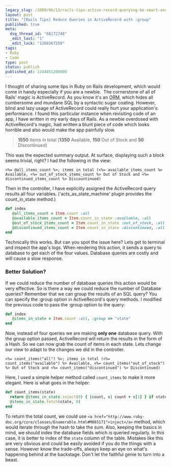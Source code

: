 ```yaml
---
legacy_slug: /2009/06/13/rails-tips-active-record-querying-be-smart-and-vigilent
layout: post
title: "[Rails Tips] Reduce Queries in ActiveRecord with :group"
published: true
meta:
  dsq_thread_id: "68172748"
  _edit_last: "1"
  _edit_lock: "1266367259"
tags:
- Ruby
- Code
type: post
status: publish
published_at: 1244851200000
---
```

I thought of sharing some tips in Ruby on Rails development, which would come in handy especially if you are a newbie.  The cornerstone of all of Rails' magic is ActiveRecord. As you know it's an <acronym title="Object Relational Mapper">ORM</acronym>, which hides all cumbersome and mundane SQL by a syntactic sugar coating. However, blind and lazy usage of ActiveRecord could really hurt your application's performance.  I found this particular instance when revisiting code of an app, I have written in my early days of Rails. As a newbie overdosed with ActiveRecord's magic, had written a blunt piece of code which looks horrible and also would make the app painfully slow.
<blockquote><strong>1550</strong> items in total (<strong>1350</strong> Available, <strong>150</strong> Out of Stock and <strong>50</strong> Discontinued)</blockquote>
This was the expected summary output. At surface, displaying such a block seems trivial, right?  I had the following in the view:

```erb
<%= @all_items_count %>; items in total (<%= available_items_count %> Available, <%= out_of_stock_items_count %> Out of Stock and <%= discontinued_items_count %> Discountinued)
```

Then in the controller, I have explicitly assigned the ActiveRecord query results all four variables. ('acts_as_state_machine' plugin provides the count_in_state method.)

```ruby
def index
   @all_items_count = Item.count :all
   @available_items_count = Item.count_in_state :available, :all
   @out_of_stock_items_count = Item.count_in_state :out_of_stock, :all
   @discontinued_items_count = Item.count_in_state :discontinued, :all
end
```

Technically this works. But can you spot the issue here? Lets get to terminal and inspect the app's logs. When rendering this action, it sends a query to database to get each of the four values. Database queries are costly and will cause a slow response.
<h3>Better Solution?</h3>
If we could reduce the number of database queries this action would be very effective. So is there a way we could reduce the number of Database queries? Remember that we can group the results of an SQL query? You can specify the :group option in ActiveRecord's query methods.  I modified the previous code to pass the :group option to the query:

```ruby
def index
   @items_in_state = Item.count :all, :group => "state"
end
```

Now, instead of four queries we are making <strong>only one</strong> database query. With the group option passed, ActiveRecord will return the results in the form of a Hash. So we can now grab the count of items in each state.  Lets change our view to adapt to the changes we did in the controller.

```erb
<%= count_items("all") %>; items in total (<%= count_items("available") %> Available, <%= count_items("out_of_stock") %> Out of Stock and <%= count_items("discontinued") %> Discontinued)
```

Here, I used a simple helper method called `count_items` to make it more elegant. Here is what goes in the helper:

```ruby
def count_items(state)
  return @items_in_state.inject(0) { |count, s| count + s[1] } if state == "all"
  @items_in_state.fetch(state, 0)
end
```

To return the total count, we could use `<a href="http://www.ruby-doc.org/core/classes/Enumerable.html#M003171">inject</a>` method, which would iterate through the hash to take the sum.  Also, keeping the basics in mind, we should index the database fields which is queried regularly. In this case, it is better to index of the `state` column of the table.  Mistakes like this are very obvious and could be easily avoided if you do the things with a sense. However know the trade-offs, always keep an eye on what's happening behind at the backstage. Don't let the faithful genie to turn into a beast.
